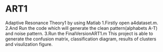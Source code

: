 # ART1
Adaptive Resonance Theory1 by using Matlab 
1.Firstly open a4dataset.m. 
2.And Run the code which will generate the clean pattern(alphabets A-T) and noise pattern.
3.Run the FinalVersionART1.m
This project is able to generate the confusion matrix, classification diagram, results of clusters and visulization figure.

